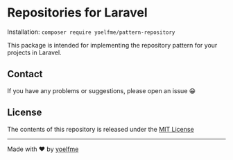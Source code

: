# Repositories for Laravel

Installation: `composer require yoelfme/pattern-repository`

This package is intended for implementing the repository pattern for your projects in Laravel.

## Contact

If you have any problems or suggestions, please open an issue :grin:

## License

The contents of this repository is released under the [MIT License](http://opensource.org/licenses/MIT)

---

Made with :heart: by [yoelfme](https://github.com/yoelfme)
